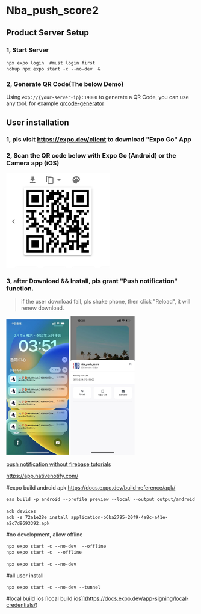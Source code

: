 # Nba_push_score2

## Product Server Setup
### 1, Start Server
```
npx expo login  #must login first
nohup npx expo start -c --no-dev  &
```
### 2, Generate QR Code(The below Demo)
Using `exp://{your-server-ip}:19000` to generate a QR Code, you can use any tool. for example [qrcode-generator](https://www.the-qrcode-generator.com/)

## User installation
### 1, pls visit https://expo.dev/client to download "Expo Go" App
### 2, Scan the QR code below with Expo Go (Android) or the Camera app (iOS)
![Download](./help3.png)

### 3, after Download && Install, pls grant "Push notification" function.


>if the user download fail, pls shake phone, then click "Reload", it will renew download.


![Push effection](./help2.png)
<img src="./help1.jpeg" width="170px"/>


[push notification without firebase tutorials](https://www.youtube.com/watch?v=IEiZy0pcMMA)


https://app.nativenotify.com/

#expo build android apk
https://docs.expo.dev/build-reference/apk/

```shell
eas build -p android --profile preview --local --output output/android

adb devices
adb -s 72a1e28e install application-b6ba2795-20f9-4a8c-a41e-a2c7d9693392.apk 
```

#no development, allow offline
```shell
npx expo start -c --no-dev  --offline 
npx expo start -c  --offline 

npx expo start -c --no-dev 
```

#all user install
```shell
npx expo start -c --no-dev --tunnel
```

#local build ios
[local build ios]](https://docs.expo.dev/app-signing/local-credentials/)